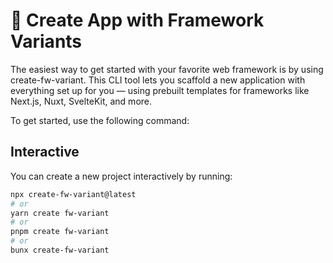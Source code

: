 # 🚀 Create App with Framework Variants
The easiest way to get started with your favorite web framework is by using create-fw-variant.
This CLI tool lets you scaffold a new application with everything set up for you — using prebuilt templates for frameworks like Next.js, Nuxt, SvelteKit, and more.

To get started, use the following command:

## Interactive
You can create a new project interactively by running:

```bash
npx create-fw-variant@latest
# or
yarn create fw-variant
# or
pnpm create fw-variant
# or
bunx create-fw-variant
```